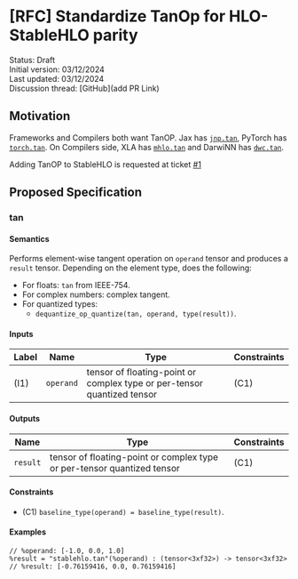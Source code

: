 # [RFC] Standardize TanOp for HLO-StableHLO parity
Status: Draft<br/>
Initial version: 03/12/2024<br/>
Last updated: 03/12/2024<br/>
Discussion thread: [GitHub](add PR Link)

## Motivation

Frameworks and Compilers both want TanOP.
Jax has [`jnp.tan`](https://jax.readthedocs.io/en/latest/_autosummary/jax.numpy.tan.html), PyTorch has [`torch.tan`](https://pytorch.org/docs/stable/generated/torch.tan.html). On Compilers side, XLA has [`mhlo.tan`](https://github.com/tensorflow/mlir-hlo/blob/master/mhlo/IR/hlo_ops.td#L633) and DarwiNN has [`dwc.tan`](https://g3doc.corp.google.com/platforms/darwinn/g3doc/sdk/generated/darwinn_compute_ops.md#dwctan-darwinncomputetanop).

Adding TanOP to StableHLO is requested at ticket [#1](https://github.com/openxla/stablehlo/issues/1358)

## Proposed Specification

### tan

#### Semantics

Performs element-wise tangent operation on `operand` tensor and
produces a `result` tensor. Depending on the element type, does the following:

* For floats: `tan` from IEEE-754.
* For complex numbers: complex tangent.
* For quantized types:
  * `dequantize_op_quantize(tan, operand, type(result))`.

#### Inputs

| Label | Name      | Type                                                                    | Constraints |
|-------|-----------|-------------------------------------------------------------------------|-------------|
| (I1)  | `operand` | tensor of floating-point or complex type or per-tensor quantized tensor | (C1)        |

#### Outputs

| Name     | Type                                                                    | Constraints |
|----------|-------------------------------------------------------------------------|-------------|
| `result` | tensor of floating-point or complex type or per-tensor quantized tensor | (C1)        |

#### Constraints

* (C1) `baseline_type(operand) = baseline_type(result)`.

#### Examples

```mlir
// %operand: [-1.0, 0.0, 1.0]
%result = "stablehlo.tan"(%operand) : (tensor<3xf32>) -> tensor<3xf32>
// %result: [-0.76159416, 0.0, 0.76159416]
```
